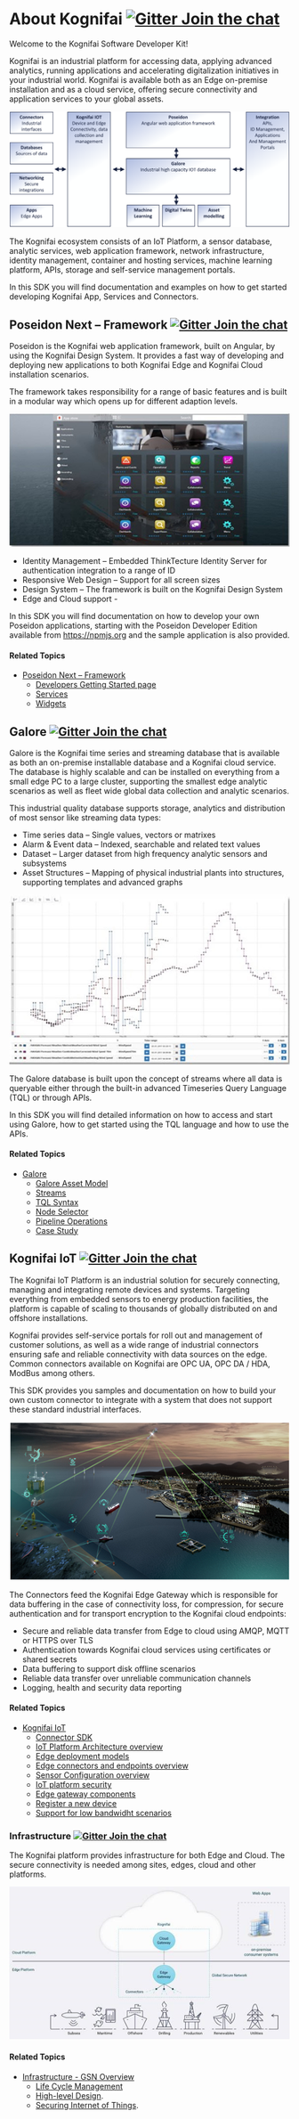 

# About Kognifai                    [![Gitter Join the chat](https://badges.gitter.im/Join%20Chat.svg)](https://gitter.im/kognifai/Lobby)

Welcome to the Kognifai Software Developer Kit! 

Kognifai is an industrial platform for accessing data, applying advanced analytics, running applications and accelerating digitalization initiatives in your industrial world. Kognifai is available both as an Edge on-premise installation and as a cloud service, offering secure connectivity and application services to your global assets.


![image.png](.attachments/Kognifai.png)
 
The Kognifai ecosystem consists of an IoT Platform, a sensor database, analytic services, web application framework, network infrastructure, identity management, container and hosting services, machine learning platform, APIs, storage and self-service management portals.

In this SDK you will find documentation and examples on how to get started developing Kognifai App, Services and Connectors.


## Poseidon Next – Framework   [![Gitter Join the chat](https://badges.gitter.im/Join%20Chat.svg)](https://gitter.im/kognifai/Lobby)

Poseidon is the Kognifai web application framework, built on Angular, by using the Kognifai Design System. It provides a fast way of developing and deploying new applications to both Kognifai Edge and Kognifai Cloud installation scenarios.

The framework takes responsibility for a range of basic features and is built in a modular way which opens up for different adaption levels.

![](.attachments/Posedion.jpg)
 
* Identity Management – Embedded ThinkTecture Identity Server for authentication integration to a range of ID
*	Responsive Web Design – Support for all screen sizes
*	Design System – The framework is built on the Kognifai Design System
*	Edge and Cloud support - 

In this SDK you will find documentation on how to develop your own Poseidon applications, starting with the Poseidon Developer Edition available from https://npmjs.org and the sample application is also provided.

#### Related Topics   
-  [Poseidon Next – Framework](https://github.com/kognifai/PoseidonNext-Framework/blob/master/README.md) 
    - [Developers Getting Started page](https://github.com/kognifai/PoseidonNext-Framework/blob/master/Developers-Getting-Started.md)
    - [Services](https://github.com/kognifai/PoseidonNext-Framework/blob/master/Services.md)
    - [Widgets](https://github.com/kognifai/PoseidonNext-Framework/blob/master/SDK-documentation/Widgets.md)
   
 ## Galore   [![Gitter Join the chat](https://badges.gitter.im/Join%20Chat.svg)](https://gitter.im/kognifai/Lobby)
 
Galore is the Kognifai time series and streaming database that is available as both an on-premise installable database and a Kognifai cloud service. The database is highly scalable and can be installed on everything from a small edge PC to a large cluster, supporting the smallest edge analytic scenarios as well as fleet wide global data collection and analytic scenarios.

This industrial quality database supports storage, analytics and distribution of most sensor like streaming data types:

*	Time series data – Single values, vectors or matrixes
*	Alarm & Event data – Indexed, searchable and related text values
*	Dataset – Larger dataset from high frequency analytic sensors and subsystems
*	Asset Structures – Mapping of physical industrial plants into structures, supporting templates and advanced graphs

 ![](.attachments/Posedion_Graph.jpg)

The Galore database is built upon the concept of streams where all data is queryable either through the built-in advanced Timeseries Query Language (TQL) or through APIs.

In this SDK you will find detailed information on how to access and start using Galore, how to get started using the TQL language and how to use the APIs.

#### Related Topics
 -  [Galore](https://github.com/kognifai/Galore/blob/master/README.md)
      - [Galore Asset Model](https://github.com/kognifai/Galore/blob/master/SDK-documentation/TQL.md)
      - [Streams](https://github.com/kognifai/Galore/blob/master/SDK-documentation/streams.md)
      - [TQL Syntax](https://github.com/kognifai/Galore/blob/master/SDK-documentation/TQL%20Syntax.md)
      - [Node Selector](https://github.com/kognifai/Galore/blob/master/SDK-documentation/Node%20Selector.md) 
      - [Pipeline Operations](https://github.com/kognifai/Galore/blob/master/SDK-documentation/Pipeline%20Operations.md)
      - [Case Study](https://github.com/kognifai/Galore/blob/master/SDK-documentation/casestudy.md)

## Kognifai IoT    [![Gitter Join the chat](https://badges.gitter.im/Join%20Chat.svg)](https://gitter.im/kognifai/Lobby)
The Kognifai IoT Platform is an industrial solution for securely connecting, managing and integrating remote devices and systems. Targeting everything from embedded sensors to energy production facilities, the platform is capable of scaling to thousands of globally distributed on and offshore installations.

Kognifai provides self-service portals for roll out and management of customer solutions, as well as a wide range of industrial connectors ensuring safe and reliable connectivity with data sources on the edge. Common connectors available on Kognifai are OPC UA, OPC DA / HDA, ModBus among others.

This SDK provides you  samples and documentation on how to build your own custom connector to integrate with a system that does not support these standard industrial interfaces.

 ![](.attachments/IoT.png)

The Connectors feed the Kognifai Edge Gateway which is responsible for data buffering in the case of connectivity loss, for compression, for secure authentication and for transport encryption to the Kognifai cloud endpoints:

-	Secure and reliable data transfer from Edge to cloud using AMQP, MQTT or HTTPS over TLS
-	Authentication towards Kognifai cloud services using certificates or shared secrets
- Data buffering to support disk offline scenarios
-	Reliable data transfer over unreliable communication channels
-	Logging, health and security data reporting

#### Related Topics

 -  [Kognifai IoT](https://github.com/kognifai/IoT)
      - [Connector SDK](https://github.com/kognifai/IoT/blob/master/SDK%20Documentation/Kognifai%20Connector%20SDK%20Overview.md)
      - [IoT Platform Architecture overview](https://github.com/kognifai/IoT/blob/master/IoT%20Documentation/Overview%20-%20IoT%20Platform%20Architecture%20Overview.md)
      - [Edge deployment models](https://github.com/kognifai/IoT/blob/master/IoT%20Documentation/Overview%20-%20Edge%20Deployment%20Models.md) 
     - [Edge connectors and endpoints overview](https://github.com/kognifai/IoT/blob/master/IoT%20Documentation/Overview%20%20Connectors%20and%20Endpoints%20.md)
     - [Sensor Configuration overview](https://github.com/kognifai/IoT/blob/master/IoT%20Documentation/Overview%20-%20Sensor%20Configuration%20Overview.md)
     - [IoT platform security](https://github.com/kognifai/IoT/blob/master/IoT%20Documentation/Overview%20-%20Security.md)
     - [Edge gateway components](https://github.com/kognifai/IoT/blob/master/IoT%20Documentation/Edge%20Gateway%20Components.md)
     - [Register a new device](https://github.com/kognifai/IoT/blob/master/IoT%20Documentation/Deploy-%20register%20a%20new%20edge%20device.md)
     - [Support for low bandwidht scenarios](https://github.com/kognifai/IoT/blob/master/IoT%20Documentation/Support%20for%20low%20bandwidth%20scenarios.md)
 
### Infrastructure   [![Gitter Join the chat](https://badges.gitter.im/Join%20Chat.svg)](https://gitter.im/kognifai/Lobby)

The Kognifai platform provides infrastructure for both Edge and Cloud. The secure connectivity is needed among sites, edges, cloud and other platforms.

![](.attachments/Infrastructure.jpg)

#### Related Topics
- [Infrastructure - GSN Overview](https://github.com/kognifai/Infrastructure/blob/master/README.md#infrastructure_documentation)
    * [Life Cycle Management](https://github.com/kognifai/Infrastructure/blob/master/SDK-documentation/GSN%20Overview.md)
    - [High-level Design](https://github.com/kognifai/Infrastructure/blob/master/SDK-documentation/High-level%20Design.md).
    - [Securing Internet of Things](https://github.com/kognifai/Infrastructure/blob/master/SDK-documentation/Securing%20Internet%20of%20Things.md).
     


